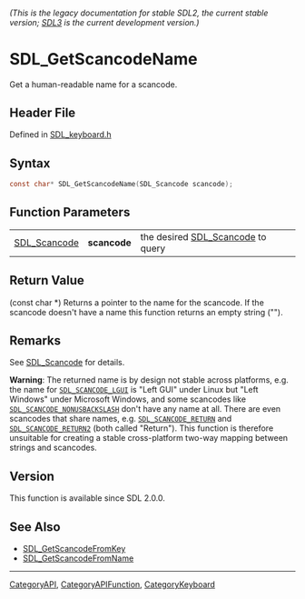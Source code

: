 ###### (This is the legacy documentation for stable SDL2, the current stable version; [SDL3](https://wiki.libsdl.org/SDL3/) is the current development version.)
# SDL_GetScancodeName

Get a human-readable name for a scancode.

## Header File

Defined in [SDL_keyboard.h](https://github.com/libsdl-org/SDL/blob/SDL2/include/SDL_keyboard.h)

## Syntax

```c
const char* SDL_GetScancodeName(SDL_Scancode scancode);
```

## Function Parameters

|                              |              |                                                   |
| ---------------------------- | ------------ | ------------------------------------------------- |
| [SDL_Scancode](SDL_Scancode) | **scancode** | the desired [SDL_Scancode](SDL_Scancode) to query |

## Return Value

(const char *) Returns a pointer to the name for the scancode. If the
scancode doesn't have a name this function returns an empty string ("").

## Remarks

See [SDL_Scancode](SDL_Scancode) for details.

**Warning**: The returned name is by design not stable across platforms,
e.g. the name for [`SDL_SCANCODE_LGUI`](SDL_SCANCODE_LGUI) is "Left GUI"
under Linux but "Left Windows" under Microsoft Windows, and some scancodes
like [`SDL_SCANCODE_NONUSBACKSLASH`](SDL_SCANCODE_NONUSBACKSLASH) don't
have any name at all. There are even scancodes that share names, e.g.
[`SDL_SCANCODE_RETURN`](SDL_SCANCODE_RETURN) and
[`SDL_SCANCODE_RETURN2`](SDL_SCANCODE_RETURN2) (both called "Return"). This
function is therefore unsuitable for creating a stable cross-platform
two-way mapping between strings and scancodes.

## Version

This function is available since SDL 2.0.0.

## See Also

- [SDL_GetScancodeFromKey](SDL_GetScancodeFromKey)
- [SDL_GetScancodeFromName](SDL_GetScancodeFromName)

----
[CategoryAPI](CategoryAPI), [CategoryAPIFunction](CategoryAPIFunction), [CategoryKeyboard](CategoryKeyboard)

